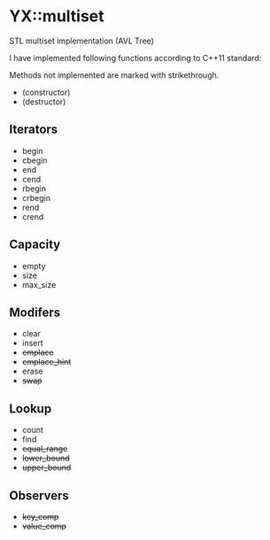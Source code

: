# YX::multiset

STL multiset implementation (AVL Tree)

I have implemented following functions according to C++11 standard:

Methods not implemented are marked with strikethrough.

* (constructor)
* (destructor)

## Iterators

* begin
* cbegin
* end
* cend
* rbegin
* crbegin
* rend
* crend

## Capacity

* empty
* size
* max_size

## Modifers

* clear
* insert
* ~~emplace~~
* ~~emplace_hint~~
* erase
* ~~swap~~

## Lookup

* count
* find
* ~~equal_range~~
* ~~lower_bound~~
* ~~upper_bound~~

## Observers

* ~~key_comp~~
* ~~value_comp~~
